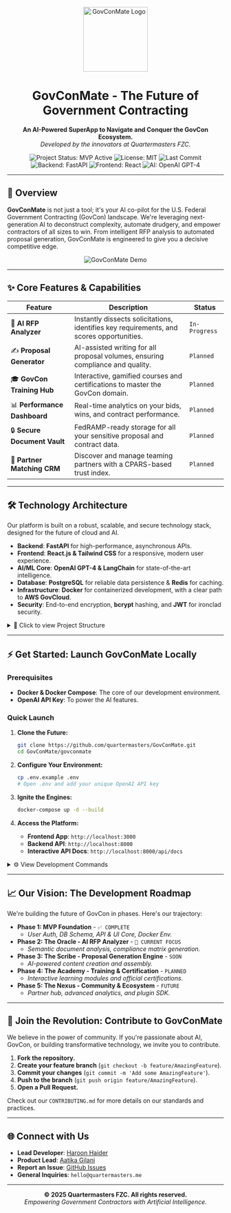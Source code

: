 <p align="center">
  <img src="https://your-logo-url.com/logo.png" alt="GovConMate Logo" width="150"/>
</p>

<h1 align="center">GovConMate - The Future of Government Contracting</h1>

<p align="center">
  <strong>An AI-Powered SuperApp to Navigate and Conquer the GovCon Ecosystem.</strong><br/>
  <em>Developed by the innovators at Quartermasters FZC.</em>
</p>

<p align="center">
  <!-- Badges -->
  <img src="https://img.shields.io/badge/status-MVP%20Active-brightgreen" alt="Project Status: MVP Active">
  <img src="https://img.shields.io/badge/license-MIT-blue" alt="License: MIT">
  <img src="https://img.shields.io/github/last-commit/quartermasters/GovConMate" alt="Last Commit">
  <img src="https://img.shields.io/badge/backend-FastAPI-blueviolet" alt="Backend: FastAPI">
  <img src="https://img.shields.io/badge/frontend-React-cyan" alt="Frontend: React">
  <img src="https://img.shields.io/badge/AI-OpenAI%20GPT--4-orange" alt="AI: OpenAI GPT-4">
</p>

---

## 🚀 Overview

**GovConMate** is not just a tool; it's your AI co-pilot for the U.S. Federal Government Contracting (GovCon) landscape. We're leveraging next-generation AI to deconstruct complexity, automate drudgery, and empower contractors of all sizes to win. From intelligent RFP analysis to automated proposal generation, GovConMate is engineered to give you a decisive competitive edge.

<p align="center">
  <!-- Placeholder for an animated GIF of the app in action -->
  <img src="https://your-demo-gif-url.com/govconmate-demo.gif" alt="GovConMate Demo"/>
</p>

---

## ✨ Core Features & Capabilities

| Feature                 | Description                                                                 | Status      |
| ----------------------- | --------------------------------------------------------------------------- | ----------- |
| 🧠 **AI RFP Analyzer**      | Instantly dissects solicitations, identifies key requirements, and scores opportunities. | `In-Progress` |
| ✍️ **Proposal Generator**  | AI-assisted writing for all proposal volumes, ensuring compliance and quality. | `Planned`   |
| 🎓 **GovCon Training Hub**  | Interactive, gamified courses and certifications to master the GovCon domain. | `Planned`   |
| 📊 **Performance Dashboard**| Real-time analytics on your bids, wins, and contract performance.         | `Planned`   |
| 🔒 **Secure Document Vault**| FedRAMP-ready storage for all your sensitive proposal and contract data.    | `Planned`   |
| 🤝 **Partner Matching CRM**| Discover and manage teaming partners with a CPARS-based trust index.        | `Planned`   |

---

## 🛠️ Technology Architecture

Our platform is built on a robust, scalable, and secure technology stack, designed for the future of cloud and AI.

- **Backend**: **FastAPI** for high-performance, asynchronous APIs.
- **Frontend**: **React.js & Tailwind CSS** for a responsive, modern user experience.
- **AI/ML Core**: **OpenAI GPT-4 & LangChain** for state-of-the-art intelligence.
- **Database**: **PostgreSQL** for reliable data persistence & **Redis** for caching.
- **Infrastructure**: **Docker** for containerized development, with a clear path to **AWS GovCloud**.
- **Security**: End-to-end encryption, **bcrypt** hashing, and **JWT** for ironclad security.

<details>
<summary>📂 Click to view Project Structure</summary>

```
govconmate/
├── backend/                 # FastAPI backend application
│   ├── models/             # Database models (User, RFP, Proposal)
│   ├── auth/               # Authentication & security
│   ├── api/                # API endpoints
│   ├── crud/               # Database operations
│   ├── schemas/            # Pydantic models
│   └── main.py             # FastAPI app
├── frontend/               # React web application
│   ├── src/
│   │   ├── components/     # Reusable components
│   │   ├── pages/          # Page components
│   │   ├── services/       # API services
│   │   └── styles/         # Tailwind CSS
│   └── public/
├── docs/                   # Documentation
├── docker-compose.yml      # Development environment
└── README.md               # This file
```
</details>

---

## ⚡ Get Started: Launch GovConMate Locally

### Prerequisites
- **Docker & Docker Compose**: The core of our development environment.
- **OpenAI API Key**: To power the AI features.

### Quick Launch
1.  **Clone the Future:**
    ```bash
    git clone https://github.com/quartermasters/GovConMate.git
    cd GovConMate/govconmate
    ```

2.  **Configure Your Environment:**
    ```bash
    cp .env.example .env
    # Open .env and add your unique OpenAI API key
    ```

3.  **Ignite the Engines:**
    ```bash
    docker-compose up -d --build
    ```

4.  **Access the Platform:**
    - **Frontend App**: `http://localhost:3000`
    - **Backend API**: `http://localhost:8000`
    - **Interactive API Docs**: `http://localhost:8000/api/docs`

<details>
<summary>⚙️ View Development Commands</summary>

```bash
# Start all services in detached mode
docker-compose up -d

# Follow logs for a specific service (e.g., backend)
docker-compose logs -f backend

# Stop and remove containers
docker-compose down

# Force a rebuild of images
docker-compose up -d --build
```
</details>

---

## 📈 Our Vision: The Development Roadmap

We're building the future of GovCon in phases. Here's our trajectory:

- **Phase 1: MVP Foundation** - `✅ COMPLETE`
  - _User Auth, DB Schema, API & UI Core, Docker Env._
- **Phase 2: The Oracle - AI RFP Analyzer** - `🎯 CURRENT FOCUS`
  - _Semantic document analysis, compliance matrix generation._
- **Phase 3: The Scribe - Proposal Generation Engine** - `SOON`
  - _AI-powered content creation and assembly._
- **Phase 4: The Academy - Training & Certification** - `PLANNED`
  - _Interactive learning modules and official certifications._
- **Phase 5: The Nexus - Community & Ecosystem** - `FUTURE`
  - _Partner hub, advanced analytics, and plugin SDK._

---

## 🤝 Join the Revolution: Contribute to GovConMate

We believe in the power of community. If you're passionate about AI, GovCon, or building transformative technology, we invite you to contribute.

1.  **Fork the repository.**
2.  **Create your feature branch** (`git checkout -b feature/AmazingFeature`).
3.  **Commit your changes** (`git commit -m 'Add some AmazingFeature'`).
4.  **Push to the branch** (`git push origin feature/AmazingFeature`).
5.  **Open a Pull Request.**

Check out our `CONTRIBUTING.md` for more details on our standards and practices.

---

## 🌐 Connect with Us

- **Lead Developer**: [Haroon Haider](https://github.com/your-github)
- **Product Lead**: [Aatika Gilani](https://www.linkedin.com/in/your-linkedin)
- **Report an Issue**: [GitHub Issues](https://github.com/quartermasters/GovConMate/issues)
- **General Inquiries**: `hello@quartermasters.me`

---

<p align="center">
  <strong>© 2025 Quartermasters FZC. All rights reserved.</strong><br/>
  <em>Empowering Government Contractors with Artificial Intelligence.</em>
</p>
